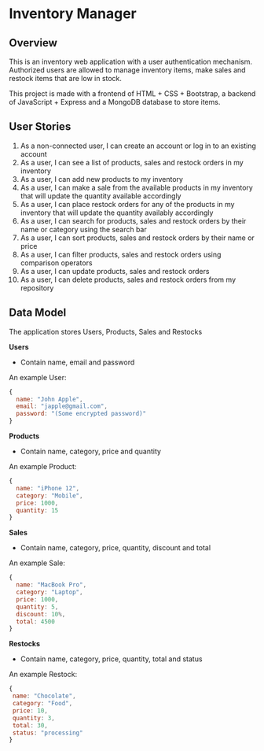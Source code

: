 # Inventory Manager

 ## Overview

 This is an inventory web application with a user authentication mechanism. Authorized users are allowed to manage inventory items, make sales and restock items that are low in stock.

 This project is made with a frontend of HTML + CSS + Bootstrap, a backend of JavaScript + Express and a MongoDB database to store items.

 ## User Stories

 1. As a non-connected user, I can create an account or log in to an existing account
 2. As a user, I can see a list of products, sales and restock orders in my inventory
 3. As a user, I can add new products to my inventory
 4. As a user, I can make a sale from the available products in my inventory that will update the quantity available accordingly
 5. As a user, I can place restock orders for any of the products in my inventory that will update the quantity availably accordingly
 6. As a user, I can search for products, sales and restock orders by their name or category using the search bar
 7. As a user, I can sort products, sales and restock orders by their name or price
 8. As a user, I can filter products, sales and restock orders using comparison operators
 9. As a user, I can update products, sales and restock orders
 10. As a user, I can delete products, sales and restock orders from my repository

 ## Data Model

 The application stores Users, Products, Sales and Restocks

 **Users**
 * Contain name, email and password

 An example User:
 
 ```javascript
 {
   name: "John Apple",
   email: "japple@gmail.com",
   password: "(Some encrypted password)"
 }
 ```
 
 **Products**
 * Contain name, category, price and quantity

 An example Product:
 
 ```javascript
 {
   name: "iPhone 12",
   category: "Mobile",
   price: 1000,
   quantity: 15
 }
 ```
 
 **Sales**
 * Contain name, category, price, quantity, discount and total
 
 An example Sale:
 
 ```javascript
 {
   name: "MacBook Pro",
   category: "Laptop",
   price: 1000,
   quantity: 5,
   discount: 10%,
   total: 4500
 }
 ```
 
 **Restocks**
 * Contain name, category, price, quantity, total and status

 An example Restock:
 
  ```javascript
 {
   name: "Chocolate",
   category: "Food",
   price: 10,
   quantity: 3,
   total: 30,
   status: "processing"
 }
 ```

